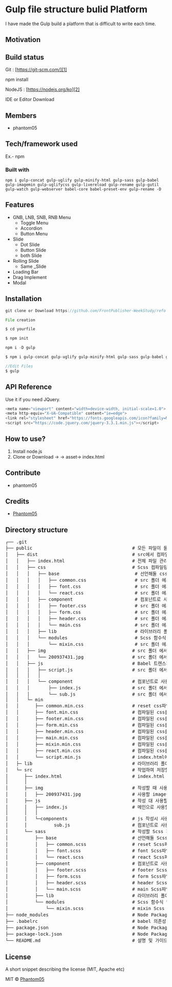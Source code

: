 # Gulp file structure bulid Platform
I have made the Gulp build a platform that is difficult to write each time.
## Motivation

## Build status

Git : [https://git-scm.com/][1]

npm install

NodeJS : [https://nodejs.org/ko][2]

IDE or Editor Download


## Members
+ phantom05

## Tech/framework used
Ex.- npm
### Built with
```
npm i gulp-concat gulp-uglify gulp-minify-html gulp-sass gulp-babel gulp-imagemin gulp-uglifycss gulp-livereload gulp-rename gulp-gutil gulp-watch gulp-webserver babel-core babel-preset-env gulp-rename -D
```

## Features
+ GNB, LNB, SNB, RNB Menu
  + Toggle Menu
  + Accordion
  + Button Menu
+ Slide
  + Dot Slide
  + Button Slide
  + both Slide
+ Rolling Slide
  + Same _Slide
+ Loading Bar
+ Drag Implement
+ Modal

## Installation
```javascript
git clone or Download https://github.com/FrontPublisher-WeekStudy/refo

File creation

$ cd yourfile

$ npm init

npm i -D gulp

$ npm i gulp-concat gulp-uglify gulp-minify-html gulp-sass gulp-babel gulp-imagemin gulp-uglifycss gulp-livereload gulp-rename gulp-watch gulp-webserver -D

//Edit Files
$ gulp

```

## API Reference
Use it if you need JQuery.
```javascript
<meta name="viewport" content="width=device-width, initial-scale=1.0">
<meta http-equiv="X-UA-Compatible" content="ie=edge">
<link rel="stylesheet" href="https://fonts.googleapis.com/icon?family=Material+Icons">
<script src="https://code.jquery.com/jquery-3.3.1.min.js"></script>
```
## How to use?
1.  Install node.js 
2. Clone or Download -> -> asset-> index.html

## Contribute
+ phantom05

## Credits
+ [Phantom05][0]

## Directory structure

<pre>
┌── .git
├── public                                     # 모든 파일이 들어갈 폴더
│   ├── dist                                   # src에서 컴파일 된 파일들이 들어갈 폴더
│   │   ├── index.html                         # 전체 파일 관리 폴더
│   │   ├── css                                # Scss 컴파일링 후 변경된 css파일 폴더
│   │   │   ├── base                            # 선언해둘 css파일의 base 폴더
│   │   │   │   ├── common.css                  # src 폴더 에서 컴파일 된 reset Css파일
│   │   │   │   ├── font.css                    # src 폴더 에서 컴파일 된 font Css파일
│   │   │   │   └── react.css                   # src 폴더 에서 컴파일 된 react Css파일
│   │   │   ├── component                       # 컴포넌트로 사용할 Scss파일 폴더
│   │   │   │   ├── footer.css                  # src 폴더 에서 컴파일 된 footer Scss파일
│   │   │   │   ├── form.css                    # src 폴더 에서 컴파일 된 form Scss파일
│   │   │   │   ├── header.css                  # src 폴더 에서 컴파일 된 header Scss파일
│   │   │   │   └── main.css                    # src 폴더 에서 컴파일 된 main Scss파일
│   │   │   ├── lib                             # 라이브러리 폴더
│   │   │   └── modules                         # Scss 함수식 및 모듈로 사용할 폴더
│   │   │       └── mixin.css                   # src 폴더 에서 컴파일 된 mixin css 파일
│   │   ├── img                                # src 폴더 에서 컴파일 된 img파일들을 넣을 폴더
│   │   │   └── 200937431.jpg                  # src 폴더 에서 컴파일 된 img파일들
│   │   ├── js                                 # Babel 트렌스파일링 후 변경된 JS파일 폴더
│   │   │   ├── script.js                      # src 폴더 에서 컴파일 된 Script 파일
│   │   │   │       
│   │   │   └── component                      # 컴포넌트로 사용할 css파일 폴더
│   │   │       ├── index.js                   # src 폴더 에서 트렌스파일 된 js 파일
│   │   │       └── sub.js                     # src 폴더 에서 트렌스파일 된 js 파일
│   │   └─ min     
│   │      ├── common.min.css                  # reset css파일을 min파일로 변환 시킨 파일
│   │      ├── font.min.css                    # 컴파일된 css를 min파일로 변환(최종 적용 파일)
│   │      ├── footer.min.css                  # 컴파일된 css를 min파일로 변환(최종 적용 파일)
│   │      ├── form.min.css                    # 컴파일된 css를 min파일로 변환(최종 적용 파일)
│   │      ├── header.min.css                  # 컴파일된 css를 min파일로 변환(최종 적용 파일)
│   │      ├── main.min.css                    # 컴파일된 css를 min파일로 변환(최종 적용 파일)
│   │      ├── mixin.min.css                   # 컴파일된 css를 min파일로 변환(최종 적용 파일)
│   │      ├── react.min.css                   # 컴파일된 css를 min파일로 변환(최종 적용 파일)
│   │      └── script.min.js                   # index.html에 적용될 JS min파일(모든 js concat 후 uglify)
│   ├─ lib                                     # 라이브러리 폴더
│   └─ src                                     # 작업하여 저장할 src 폴더
│      ├── index.html                          # index.html 파일
│      │       
│      ├── img                                 # 작성할 때 사용할 img 폴더
│      │   ├── 200937431.jpg                   # 사용할 image들
│      ├── js                                  # 작성 대 사용할 js폴더
│      │   ├── index.js                        # 메인으로 사용할 js파일
│      │   │       
│      │   └─components                        # js 작성시 사용 할 컴포넌트 폴더
│      │          sub.js                       # 컴포넌트로 사용할 js 파일
│      └── sass                                # 작성할 Scss 파일의 폴더
│          ├── base                            # 선언해둘 Scss파일의 base 폴더
│          │   ├── common.scss                 # reset Scss파일
│          │   ├── font.scss                   # font Scss파일
│          │   └── react.scss                  # react Scss파일
│          ├── component                       # 컴포넌트로 사용할 Scss파일 폴더
│          │   ├── footer.scss                 # footer Scss파일
│          │   ├── form.scss                   # form Scss파일
│          │   ├── header.scss                 # header Scss파일
│          │   └── main.scss                   # main Scss파일
│          ├── lib                             # 라이브러리 폴더
│          └── modules                         # Scss 함수식 및 모듈로 사용할 폴더
│              └── mixin.scss                  # mixin Scss 파일
├── node_modules                               # Node Packages 모듈
├── .babelrc                                   # babel 의존성 파일
├── package.json                               # Node Packages 모듈
├── package-lock.json                          # Node Packages 모듈
└── README.md                                  # 설명 및 가이드
</pre>

## License
A short snippet describing the license (MIT, Apache etc)

MIT © [Phantom05][0]

[0]:https://github.com/Phantom05
[1]:https://git-scm.com/
[2]:https://nodejs.org/ko